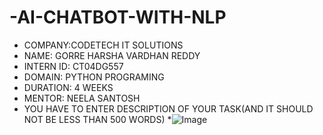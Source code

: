 # -AI-CHATBOT-WITH-NLP 
* COMPANY:CODETECH IT SOLUTIONS
* NAME: GORRE HARSHA VARDHAN REDDY
* INTERN ID: CT04DG557
* DOMAIN: PYTHON PROGRAMING
* DURATION: 4 WEEKS
* MENTOR: NEELA SANTOSH
* YOU HAVE TO ENTER DESCRIPTION OF YOUR TASK(AND IT SHOULD NOT BE LESS THAN 500 WORDS)
*![Image](https://github.com/user-attachments/assets/d0cb4cce-fc8d-493a-bef1-8e7a8c26c654) 
